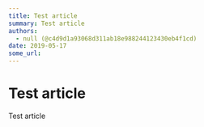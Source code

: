 ```yaml
---
title: Test article
summary: Test article
authors:
  - null (@c4d9d1a93068d311ab18e988244123430eb4f1cd)
date: 2019-05-17
some_url: 
---
```


# Test article


Test article